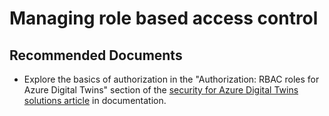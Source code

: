 <properties
	pageTitle="Managing role based access control"
	description="Managing role based access control"
	infoBubbleText="Managing role based access control"
	service="Azure Digital Twins"
	resource="digitaltwins"
	ms.author="rinisbet"
	displayOrder=""
	articleId="digitaltwins-apis-security-rbac"
	diagnosticScenario=""
	selfHelpType="generic"
	supportTopicIds="32741660"
	resourceTags=""
	productPesIds="17262"
	cloudEnvironments="public"
	ownershipId="AzureDigTwin_DigitalTwins"
/>

# Managing role based access control

## **Recommended Documents**

* Explore the basics of authorization in the "Authorization: RBAC roles for Azure Digital Twins" section of the [security for Azure Digital Twins solutions article](https://docs.microsoft.com/azure/digital-twins/concepts-security#authorization-rbac-roles-for-azure-digital-twins) in documentation.